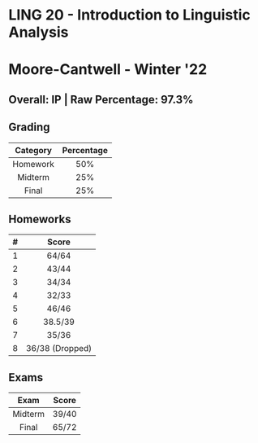 # LING 20 - Introduction to Linguistic Analysis

# Moore-Cantwell - Winter '22

## Overall: IP | Raw Percentage: 97.3%

## Grading

| Category | Percentage |
| :------: | :--------: |
| Homework |    50%     |
| Midterm  |    25%     |
|  Final   |    25%     |

## Homeworks

|  #   |      Score      |
| :--: | :-------------: |
|  1   |      64/64      |
|  2   |      43/44      |
|  3   |      34/34      |
|  4   |      32/33      |
|  5   |      46/46      |
|  6   |     38.5/39     |
|  7   |      35/36      |
|  8   | 36/38 (Dropped) |

## Exams

|  Exam   | Score |
| :-----: | :---: |
| Midterm | 39/40 |
|  Final  | 65/72 |

